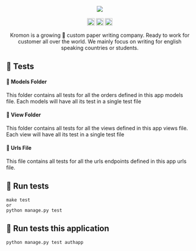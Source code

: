<p align="center">
    <img src="https://github.com/IAmGitau/freelancer-backend/blob/master/templates/img/Kromon.png">
    <br>
    <br>
    <img height="20px" src="https://api.netlify.com/api/v1/badges/88afbb86-1657-4de0-b211-79371fd3004a/deploy-status">
    <img height="20px" src="https://github.com/IAmGitau/freelancer-backend/workflows/Unit%20Tests/badge.svg">
    <img height="20px" src="https://github.com/IAmGitau/freelancer-backend/workflows/Linting/badge.svg">
</p>
<p align="center">
Kromon is a growing 🚀 custom paper writing company. Ready to work for customer all over the world. We mainly focus on writing for english speaking countries or students.
</p>

## 🧪 Tests

#### 🍒 Models Folder
This folder contains all tests for all the orders defined in this app models file. Each models will have all its test in a single test file

#### 🥗 View Folder
This folder contains all tests for all the views defined in this app views file. Each view will have all its test in a single test file

#### 🍳 Urls File
This file contains all tests for all the urls endpoints defined in this app urls file.


## 💨 Run tests

    make test
    or 
    python manage.py test
    
## 🍜 Run tests this application

    python manage.py test authapp